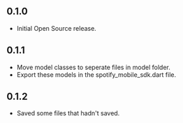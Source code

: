 ## 0.1.0

- Initial Open Source release.

## 0.1.1

- Move model classes to seperate files in model folder.
- Export these models in the spotify_mobile_sdk.dart file.

## 0.1.2

- Saved some files that hadn't saved.
